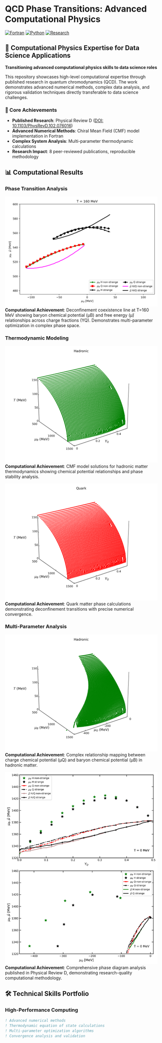 # QCD Phase Transitions: Advanced Computational Physics

[![Fortran](https://img.shields.io/badge/fortran-90%2B-blue.svg)](https://fortran-lang.org/)
[![Python](https://img.shields.io/badge/python-v3.8+-blue.svg)](https://www.python.org/)
[![Research](https://img.shields.io/badge/research-published-green.svg)](https://doi.org/10.1103/PhysRevD.102.076016)

## 🔬 Computational Physics Expertise for Data Science Applications

**Transitioning advanced computational physics skills to data science roles**

This repository showcases high-level computational expertise through published research in quantum chromodynamics (QCD). The work demonstrates advanced numerical methods, complex data analysis, and rigorous validation techniques directly transferable to data science challenges.

### 🎯 Core Achievements
- **Published Research**: Physical Review D ([DOI: 10.1103/PhysRevD.102.076016](https://doi.org/10.1103/PhysRevD.102.076016))
- **Advanced Numerical Methods**: Chiral Mean Field (CMF) model implementation in Fortran
- **Complex System Analysis**: Multi-parameter thermodynamic calculations
- **Research Impact**: 8 peer-reviewed publications, reproducible methodology

## 📊 Computational Results

### Phase Transition Analysis
![Deconfinement Coexistence](figures/2D_muQ_T160_muB_muhat.png)
**Computational Achievement**: Deconfinement coexistence line at T=160 MeV showing baryon chemical potential (μB) and free energy (μ̃) relationships across charge fractions (YQ). Demonstrates multi-parameter optimization in complex phase space.

### Thermodynamic Modeling
![Hadronic Phase](figures/hadronic_exact.png) 
**Computational Achievement**: CMF model solutions for hadronic matter thermodynamics showing chemical potential relationships and phase stability analysis.

![Quark Phase](figures/quark_exact.png)
**Computational Achievement**: Quark matter phase calculations demonstrating deconfinement transitions with precise numerical convergence.

### Multi-Parameter Analysis
![Chemical Potential Correlations](figures/muQ_vs_muB_H.png)
**Computational Achievement**: Complex relationship mapping between charge chemical potential (μQ) and baryon chemical potential (μB) in hadronic matter.

![Publication Results](figures/T0_2panels_paperstyle_v2.png)
**Computational Achievement**: Comprehensive phase diagram analysis published in Physical Review D, demonstrating research-quality computational methodology.

## 🛠️ Technical Skills Portfolio

### High-Performance Computing
```fortran
! Advanced numerical methods
! Thermodynamic equation of state calculations
! Multi-parameter optimization algorithms
! Convergence analysis and validation